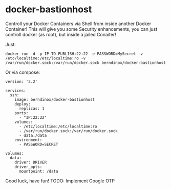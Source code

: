 # docker-bastionhost

Controll your Docker Containers via Shell from inside another Docker Container!
This will give you some Security enhancements, you can just controll docker (as root), but inside a jailed Conaiter!

Just:
```
docker run -d -p IP-TO-PUBLISH:22:22 -e PASSWORD=MySecret -v /etc/localtime:/etc/localtime:ro -v /var/run/docker.sock:/var/run/docker.sock berndinox/docker-bastionhost
```

Or via compose:
```
version: '3.2'

services:
  ssh:
    image: berndinox/docker-bastionhost
    deploy:
      replicas: 1
    ports:
      - "IP:22:22"
    volumes:
      - /etc/localtime:/etc/localtime:ro
      - /var/run/docker.sock:/var/run/docker.sock
      - data:/data
    environment:
      - PASSWORD=SECRET

volumes:
  data:
    driver: DRIVER
    driver_opts:
      mountpoint: /data
```

Good luck, have fun!
TODO: Implement Google OTP

